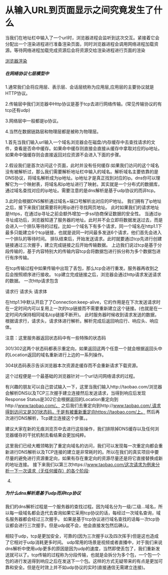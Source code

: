 
# 从输入URL到页面显示之间究竟发生了什么

当我们在地址栏中输入了一个url时，浏览器进程会监听到这次交互。紧接着它会分配出一个渲染进程进行准备渲染页面，同时浏览器进程会调用网络进程加载资源。等待网络进程加载完成资源后会将资源交给渲染进程进行页面的渲染

[浏览器渲染](https://juejin.cn/post/7022995756160122888)
##### 在网络协议七层模型中

1.通常我们会将应用层、表示层、会话层统称为应用层,应用层的主要协议就是HTTP协议。

2.传输层中我们浏览器中Http协议是基于tcp去进行网络传输。(常见传输协议的有tcp还有udp)

3.网络层中一般都是ip协议。

4.当然在数据链路层和物理层都是被称为物理层。

1.首先当我们输入url输入一个域名浏览器会在磁盘/内存缓存中去查找请求的文件，查看是否命中缓存。如果命中缓存则直接会直接从缓存中拿取对应的ip地址。如果命中强缓存则会直接返回对应资源不会进入下面的步骤。

2.假设我们是首次访问这个页面，此时并没有任何缓存:如果我们访问的这个域名没有被解析过，那么我们需要解析地址栏中输入的域名。解析域名主要依靠的是DNS协议，将域名解析成为ip地址。ip地址才是真正找到对应的ip。dns你可以理解它为一个映射表，将域名和ip地址进行了映射。其实就是一个分布式的数据库，通过域名查找对应的ip地址。需要注意的是dns解析是基于udp协议的而非tcp。


3.此时会根据DNS解析通过域名+端口号解析出对应的IP地址。
我们拥有了ip地址之后，接下来我们就需要将利用ip进行寻找网页地址。
此时如果我们的请求地址是https，在通过ip寻址之前会额外增加一步ssl协商保证数据的安全性。
当通过ip寻址成功后，浏览器知道了服务器的地址。此时并不会立即将数据发送过去，而是会进入一个排队等待的过程。比如一个域名下有多个请求，同一个域名在http1.1下最多只能建立6个tcp链接，也就是说同一时间最多发送6个请求，他们首先会进入一个排队的等待时间。
排队结束后，开始发送请求。此时就要通过tcp先进行创建链接通过三次握手，建立完成链接之后开始传输数据。
上边我们说过tcp是基于分段传输的，基于内容特别大的传输内容tcp会将数据包进行拆分称为多个数据包进行有序传输。

在tcp传输过程中如果传输中出现了丢包，那么tcp会进行重发。服务器再收到之后会按照顺序进行接收。
tcp建立完成链接之后，浏览器会通过http请求发送请求的数据。
一次http请求包含

请求行
请求头
请求体

在http1.1中默认开启了了Connection:keep-alive，它的作用是在下次发送请求时在一定时间内可以复用上一次的tcp链接而不需要重新建立这个链接。(也就是在一定时间内保持相同域名tcp链接不断开)。
此时服务器时候收到请求发送的数据，根据请求行，请求头，请求体进行解析。解析完成后返回响应行、响应头、响应体。

注意：这里服务器返回状态码中有一些特殊的状态码


301/302这两个状态码都表示重定向，如果返回这两个任意一个就会根据返回头中的Location返回的域名重新进行上边的一系列操作。


304状态码表示告诉浏览器本次资源走缓存而不会重新请求下载资源。


这个过程便是一个最基础的浏览器针对一个url访问网络请求的过程。


有兴趣的朋友可以自己尝试输入一下，这里当我们输入http://taobao.com/浏览器会解析DNS以及TCP三次握手建立连接然后发送请求，当得到响应后发现Response Status是302它会根据返回的Location重定向到http://www.taobao.com/。
之后我们去重定向到http://www.taobao.com/,请求得到访问又是301状态码，于是有被重新重定向https://taobao.com/上。
然后再次进行DNS解析，Tcp建立连接这个步骤。。

建议大家在新的无痕浏览页中去进行这些操作，我们排除掉DNS缓存以及任何浏览器缓存的干扰机制去看结果会更加纯粹。

这里我们已经大概领略到了重定向域名的访问，我们可以发现每一次重定向都会重新进行DNS解析以及TCP连接的建立是非常耗时的。所以在我们的真实项目中要尽量的避免进行资源重定向，如果有存在重定向的资源尽量还是将它直接替换成新的地址连接。
接下来我们以第三次https://www.taobao.com/这次请求为例来分析一下一次请求（无任何缓存）的各个阶段:

4.
##### 为什么dns解析是基于udp而非tcp协议
我们的dns解析过程是一个服务器的查找过程。因为域名分为一级/二级...域名，所以每一级域名都会迭代去查询如果它采用tcp协议的话，每经过一次域名查询，域名服务器都会经过三次握手。 如果是基于tcp协议进行域名查找的话每一次tcp协议都会进行三次握手。但是udp就不会，他会直接发包然后确认。

相较于udp，tcp是更加安全，可靠的(因为三次握手以及四次挥手)但是这也造成了它相对于udp消耗更多时间。
udp常用的场景是视频或者直播中，对于我们来说dns解析中使用udp更多的原因是因为udp的速度，当然即使丢包了，我们重新发送就可以了。tcp传输的过程称为分段传输，也就是会拆分为多个包，一个包一个包的进行发送得到响应之后在发送下一个包。这样的方式无疑带来的有点是更加可靠和安全。但是在时效上并不如udp协议的实时(直接通信无需建立连接)。

